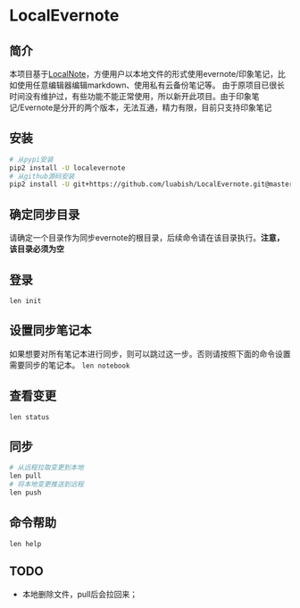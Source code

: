 # LocalEvernote

## 简介

本项目基于[LocalNote][1]，方便用户以本地文件的形式使用evernote/印象笔记，比如使用任意编辑器编辑markdown、使用私有云备份笔记等。
由于原项目已很长时间没有维护过，有些功能不能正常使用，所以新开此项目。由于印象笔记/Evernote是分开的两个版本，无法互通，精力有限，目前只支持印象笔记

## 安装

```bash
# 从pypi安装
pip2 install -U localevernote
# 从github源码安装
pip2 install -U git+https://github.com/luabish/LocalEvernote.git@master
```

## 确定同步目录

请确定一个目录作为同步evernote的根目录，后续命令请在该目录执行。**注意，该目录必须为空**

## 登录

`len init`

## 设置同步笔记本

如果想要对所有笔记本进行同步，则可以跳过这一步。否则请按照下面的命令设置需要同步的笔记本。
`len notebook`

## 查看变更

`len status`

## 同步

```bash
# 从远程拉取变更到本地
len pull
# 将本地变更推送到远程
len push
```

## 命令帮助

`len help`

## TODO

- 本地删除文件，pull后会拉回来；

[1]: https://github.com/littlecodersh/LocalNote
